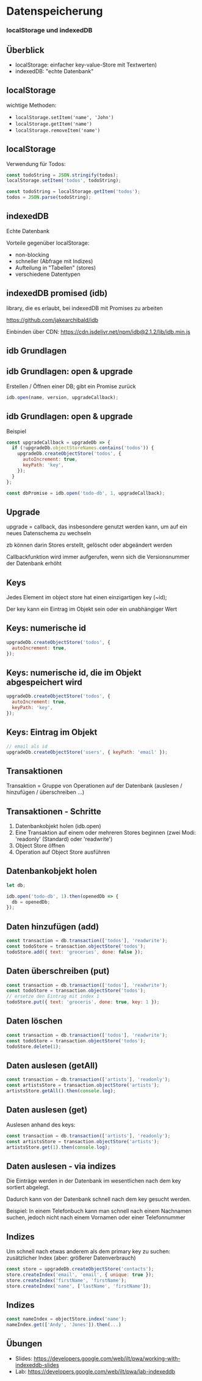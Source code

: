# Datenspeicherung

### localStorage und indexedDB

## Überblick

- localStorage: einfacher key-value-Store mit Textwerten)
- indexedDB: "echte Datenbank"

## localStorage

wichtige Methoden:

- `localStorage.setItem('name', 'John')`
- `localStorage.getItem('name')`
- `localStorage.removeItem('name')`

## localStorage

Verwendung für Todos:

```js
const todoString = JSON.stringify(todos);
localStorage.setItem('todos', todoString);
```

```js
const todoString = localStorage.getItem('todos');
todos = JSON.parse(todoString);
```

## indexedDB

Echte Datenbank

Vorteile gegenüber localStorage:

- non-blocking
- schneller (Abfrage mit Indizes)
- Aufteilung in "Tabellen" (stores)
- verschiedene Datentypen

## indexedDB promised (idb)

library, die es erlaubt, bei indexedDB mit Promises zu arbeiten

https://github.com/jakearchibald/idb

Einbinden über CDN: https://cdn.jsdelivr.net/npm/idb@2.1.2/lib/idb.min.js

## idb Grundlagen

## idb Grundlagen: open & upgrade

Erstellen / Öffnen einer DB; gibt ein Promise zurück

```js
idb.open(name, version, upgradeCallback);
```

## idb Grundlagen: open & upgrade

Beispiel

```js
const upgradeCallback = upgradeDb => {
  if (!upgradeDb.objectStoreNames.contains('todos')) {
    upgradeDb.createObjectStore('todos', {
      autoIncrement: true,
      keyPath: 'key',
    });
  }
};

const dbPromise = idb.open('todo-db', 1, upgradeCallback);
```

## Upgrade

upgrade = callback, das insbesondere genutzt werden kann, um auf ein neues Datenschema zu wechseln

zb können darin Stores erstellt, gelöscht oder abgeändert werden

Callbackfunktion wird immer aufgerufen, wenn sich die Versionsnummer der Datenbank erhöht

## Keys

Jedes Element im object store hat einen einzigartigen key (~id);

Der key kann ein Eintrag im Objekt sein oder ein unabhängiger Wert

## Keys: numerische id

```js
upgradeDb.createObjectStore('todos', {
  autoIncrement: true,
});
```

## Keys: numerische id, die im Objekt abgespeichert wird

```js
upgradeDb.createObjectStore('todos', {
  autoIncrement: true,
  keyPath: 'key',
});
```

## Keys: Eintrag im Objekt

```js
// email als id
upgradeDb.createObjectStore('users', { keyPath: 'email' });
```

## Transaktionen

Transaktion = Gruppe von Operationen auf der Datenbank (auslesen / hinzufügen / überschreiben ...)

## Transaktionen - Schritte

1.  Datenbankobjekt holen (idb.open)
2.  Eine Transaktion auf einem oder mehreren Stores beginnen (zwei Modi: 'readonly' (Standard) oder 'readwrite')
3.  Object Store öffnen
4.  Operation auf Object Store ausführen

## Datenbankobjekt holen

```js
let db;

idb.open('todo-db', 1).then(openedDb => {
  db = openedDb;
});
```

## Daten hinzufügen (add)

```js
const transaction = db.transaction(['todos'], 'readwrite');
const todoStore = transaction.objectStore('todos');
todoStore.add({ text: 'groceries', done: false });
```

## Daten überschreiben (put)

```js
const transaction = db.transaction(['todos'], 'readwrite');
const todoStore = transaction.objectStore('todos');
// ersetze den Eintrag mit index 1
todoStore.put({ text: 'groceris', done: true, key: 1 });
```

## Daten löschen

```js
const transaction = db.transaction(['todos'], 'readwrite');
const todoStore = transaction.objectStore('todos');
todoStore.delete(1);
```

## Daten auslesen (getAll)

```js
const transaction = db.transaction(['artists'], 'readonly');
const artistsStore = transaction.objectStore('artists');
artistsStore.getAll().then(console.log);
```

## Daten auslesen (get)

Auslesen anhand des keys:

```js
const transaction = db.transaction(['artists'], 'readonly');
const artistsStore = transaction.objectStore('artists');
artistsStore.get(1).then(console.log);
```

## Daten auslesen - via indizes

Die Einträge werden in der Datenbank im wesentlichen nach dem key sortiert abgelegt.

Dadurch kann von der Datenbank schnell nach dem key gesucht werden.

Beispiel: In einem Telefonbuch kann man schnell nach einem Nachnamen suchen, jedoch nicht nach einem Vornamen oder einer Telefonnummer

## Indizes

Um schnell nach etwas anderem als dem primary key zu suchen: zusätzlicher Index (aber: größerer Datenverbrauch)

```js
const store = upgradeDb.createObjectStore('contacts');
store.createIndex('email', 'email', { unique: true });
store.createIndex('firstName', 'firstName');
store.createIndex('name', ['lastName', 'firstName']);
```

## Indizes

```js
const nameIndex = objectStore.index('name');
nameIndex.get(['Andy', 'Jones']).then(...)
```

## Übungen

- Slides: https://developers.google.com/web/ilt/pwa/working-with-indexeddb-slides
- Lab: https://developers.google.com/web/ilt/pwa/lab-indexeddb
